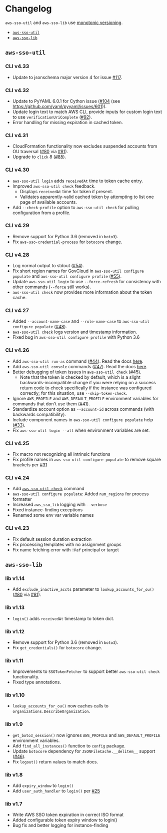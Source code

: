 # Changelog

`aws-sso-util` and `aws-sso-lib` use [monotonic versioning](https://github.com/benkehoe/monotonic-versioning-manifesto).

* [`aws-sso-util`](#aws-sso-util)
* [`aws-sso-lib`](#aws-sso-lib)

## `aws-sso-util`

### CLI v4.33
* Update to jsonschema major version 4 for issue [#117](https://github.com/benkehoe/aws-sso-util/issues/117).

### CLI v4.32
* Update to PyYAML 6.0.1 for Cython issue ([#104](https://github.com/benkehoe/aws-sso-util/issues/104) (see https://github.com/yaml/pyyaml/issues/601)).
* Update login text to match AWS CLI, provide inputs for custom login text to use `verificationUriComplete` ([#92](https://github.com/benkehoe/aws-sso-util/issues/)).
* Error handling for missing expiration in cached token.

### CLI v4.31
* CloudFormation functionality now excludes suspended accounts from OU traversal ([#80](https://github.com/benkehoe/aws-sso-util/issues/80) via [#81](https://github.com/benkehoe/aws-sso-util/pull/81)).
* Upgrade to `click` 8 ([#85](https://github.com/benkehoe/aws-sso-util/issues/85)).

### CLI v4.30
* `aws-sso-util login` adds `receivedAt` time to token cache entry.
* Improved `aws-sso-util check` feedback.
    * Displays `receivedAt` time for token if present.
    * Validates apparently-valid cached token by attempting to list one page of available accounts.
* Add `--check-profile` option to `aws-sso-util check` for pulling configuration from a profile.

### CLI v4.29
* Remove support for Python 3.6 (removed in `boto3`).
* Fix `aws-sso-credential-process` for `botocore` change.

### CLI v4.28
* Log normal output to stdout ([#54](https://github.com/benkehoe/aws-sso-util/issues/54)).
* Fix short region names for GovCloud in `aws-sso-util configure populate` and `aws-sso-util configure profile` ([#55](https://github.com/benkehoe/aws-sso-util/issues/55)).
* Update `aws-sso-util login` to use `--force-refresh` for consistency with other commands (`--force` still works).
* `aws-sso-util check` now provides more information about the token cache.

### CLI v4.27
* Added `--account-name-case` and `--role-name-case` to `aws-sso-util configure populate` ([#48](https://github.com/benkehoe/aws-sso-util/pull/48)).
* `aws-sso-util check` logs version and timestamp information.
* Fixed bug in `aws-sso-util configure profile` with Python 3.6

### CLI v4.26
* Add `aws-sso-util run-as` command ([#44](https://github.com/benkehoe/aws-sso-util/pull/44)). Read the docs [here](docs/run-as.md).
* Add `aws-sso-util console` commands ([#47](https://github.com/benkehoe/aws-sso-util/pull/47)). Read the docs [here](docs/console.md).
* Better debugging of token issues in `aws-sso-util check` ([#45](https://github.com/benkehoe/aws-sso-util/pull/45)).
    * Note that the token is checked by default, which is a slight backwards-incompatible change if you were relying on a success return code to check specifically if the instance was configured correctly; for this situation, use `--skip-token-check`.
* Ignore `AWS_PROFILE` and `AWS_DEFAULT_PROFILE` environment variables for commands that don't use them ([#41](https://github.com/benkehoe/aws-sso-util/issues/41)).
* Standardize account option as `--account-id` across commands (with backwards compatibility).
* Include component names in `aws-sso-util configure populate` help ([#33](https://github.com/benkehoe/aws-sso-util/issues/33)).
* Fix `aws-sso-util login --all` when environment variables are set.

### CLI v4.25
* Fix macro not recognizing all intrinsic functions
* Fix profile names in `aws-sso-util configure populate` to remove square brackets per [#31](https://github.com/benkehoe/aws-sso-util/issues/31)

### CLI v4.24

* Add [`aws-sso-util check`](docs/check.md) command
* `aws-sso-util configure populate`: Added `num_regions` for process formatter
* Increased `aws_sso_lib` logging with `--verbose`
* Fixed instance-finding exceptions
* Renamed some env var variable names

### CLI v4.23

* Fix default session duration extraction
* Fix processing templates with no assignment groups
* Fix name fetching error with `!Ref` principal or target

## `aws-sso-lib`

### lib v1.14
* Add `exclude_inactive_accts` parameter to `lookup_accounts_for_ou()` ([#80](https://github.com/benkehoe/aws-sso-util/issues/80) via [#81](https://github.com/benkehoe/aws-sso-util/pull/81)).

### lib v1.13
* `login()` adds `receivedAt` timestamp to token dict.

### lib v1.12
* Remove support for Python 3.6 (removed in `boto3`).
* Fix `get_credentials()` for `botocore` change.

### lib v1.11
* Improvements to `SSOTokenFetcher` to support better `aws-sso-util check` functionality.
* Fixed type annotations.

### lib v1.10
* `lookup_accounts_for_ou()` now caches calls to `organizations.DescribeOrganization`.

### lib v1.9
* `get_boto3_session()` now ignores `AWS_PROFILE` and `AWS_DEFAULT_PROFILE` environment variables.
* Add `find_all_instances()` function to `config` package.
* Update `botocore` dependency for `JSONFileCache.__delitem__` support ([#46](https://github.com/benkehoe/aws-sso-util/issues/46)).
* Fix `logout()` return values to match docs.

### lib v1.8
* Add `expiry_window` to `login()`
* Add `user_auth_handler` to `login()` per [#25](https://github.com/benkehoe/aws-sso-util/pull/25)

### lib v1.7

* Write AWS SSO token expiration in correct ISO format
* Added configurable token expiry window to login()
* Bug fix and better logging for instance-finding
